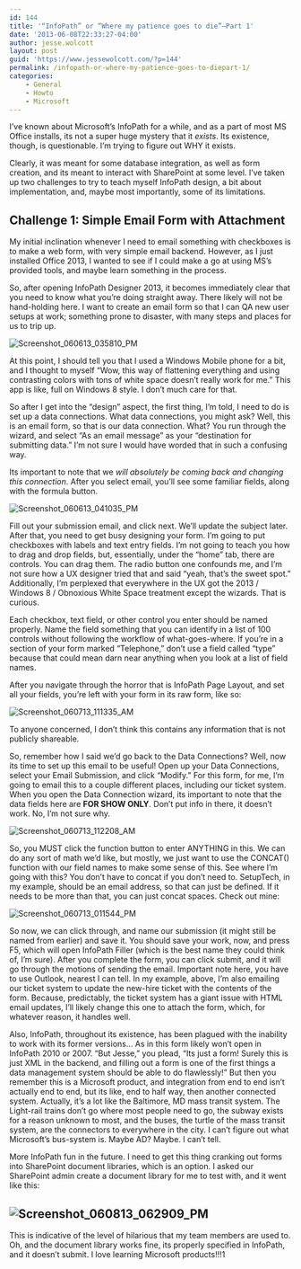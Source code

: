 ```yaml
---
id: 144
title: '“InfoPath” or “Where my patience goes to die”–Part 1'
date: '2013-06-08T22:33:27-04:00'
author: jesse.wolcott
layout: post
guid: 'https://www.jessewolcott.com/?p=144'
permalink: /infopath-or-where-my-patience-goes-to-diepart-1/
categories:
    - General
    - Howto
    - Microsoft
---
```


I’ve known about Microsoft’s InfoPath for a while, and as a part of most MS Office installs, its not a super huge mystery that it *exists*. Its existence, though, is questionable. I’m trying to figure out WHY it exists.

Clearly, it was meant for some database integration, as well as form creation, and its meant to interact with SharePoint at some level. I’ve taken up two challenges to try to teach myself InfoPath design, a bit about implementation, and, maybe most importantly, some of its limitations.

## Challenge 1: Simple Email Form with Attachment

My initial inclination whenever I need to email something with checkboxes is to make a web form, with very simple email backend. However, as I just installed Office 2013, I wanted to see if I could make a go at using MS’s provided tools, and maybe learn something in the process.

So, after opening InfoPath Designer 2013, it becomes immediately clear that you need to know what you’re doing straight away. There likely will not be hand-holding here. I want to create an email form so that I can QA new user setups at work; something prone to disaster, with many steps and places for us to trip up.

![Screenshot_060613_035810_PM](/assets/img/2013/06/Screenshot_060613_035810_PM.jpg)

At this point, I should tell you that I used a Windows Mobile phone for a bit, and I thought to myself “Wow, this way of flattening everything and using contrasting colors with tons of white space doesn’t really work for me.” This app is like, full on Windows 8 style. I don’t much care for that.

So after I get into the “design” aspect, the first thing, I’m told, I need to do is set up a data connections. What data connections, you might ask? Well, this is an email form, so that is our data connection. What? You run through the wizard, and select “As an email message” as your “destination for submitting data.” I’m not sure I would have worded that in such a confusing way.

Its important to note that we *will absolutely be coming back and changing this connection*. After you select email, you’ll see some familiar fields, along with the formula button.

![Screenshot_060613_041035_PM](/assets/img/2013/06/Screenshot_060613_041035_PM.jpg)

Fill out your submission email, and click next. We’ll update the subject later. After that, you need to get busy designing your form. I’m going to put checkboxes with labels and text entry fields. I’m not going to teach you how to drag and drop fields, but, essentially, under the “home” tab, there are controls. You can drag them. The radio button one confounds me, and I’m not sure how a UX designer tried that and said “yeah, that’s the sweet spot.” Additionally, I’m perplexed that everywhere in the UX got the 2013 / Windows 8 / Obnoxious White Space treatment except the wizards. That is curious.

Each checkbox, text field, or other control you enter should be named properly. Name the field something that you can identify in a list of 100 controls without following the workflow of what-goes-where. If you’re in a section of your form marked “Telephone,” don’t use a field called “type” because that could mean darn near anything when you look at a list of field names.

After you navigate through the horror that is InfoPath Page Layout, and set all your fields, you’re left with your form in its raw form, like so:

![Screenshot_060713_111335_AM](/assets/img/2013/06/Screenshot_060713_111335_AM.jpg)

To anyone concerned, I don’t think this contains any information that is not publicly shareable.

So, remember how I said we’d go back to the Data Connections? Well, now its time to set up this email to be useful! Open up your Data Connections, select your Email Submission, and click “Modify.” For this form, for me, I’m going to email this to a couple different places, including our ticket system. When you open the Data Connection wizard, its important to note that the data fields here are **FOR SHOW ONLY**. Don’t put info in there, it doesn’t work. No, I’m not sure why.

![Screenshot_060713_112208_AM](/assets/img/2013/06/Screenshot_060713_112208_AM.jpg)

So, you MUST click the function button to enter ANYTHING in this. We can do any sort of math we’d like, but mostly, we just want to use the CONCAT() function with our field names to make some sense of this. See where I’m going with this? You don’t have to concat if you don’t need to. SetupTech, in my example, should be an email address, so that can just be defined. If it needs to be more than that, you can just concat spaces. Check out mine:

![Screenshot_060713_011544_PM](/assets/img/2013/06/Screenshot_060713_011544_PM.jpg)

So now, we can click through, and name our submission (it might still be named from earlier) and save it. You should save your work, now, and press F5, which will open InfoPath Filler (which is the best name they could think of, I’m sure). After you complete the form, you can click submit, and it will go through the motions of sending the email. Important note here, you have to use Outlook, nearest I can tell. In my example, above, I’m also emailing our ticket system to update the new-hire ticket with the contents of the form. Because, predictably, the ticket system has a giant issue with HTML email updates, I’ll likely change this one to attach the form, which, for whatever reason, it handles well.

Also, InfoPath, throughout its existence, has been plagued with the inability to work with its former versions… As in this form likely won’t open in InfoPath 2010 or 2007. “But Jesse,” you plead, “Its just a form! Surely this is just XML in the backend, and filling out a form is one of the first things a data management system should be able to do flawlessly!” But then you remember this is a Microsoft product, and integration from end to end isn’t actually end to end, but its like, end to half way, then another connected system. Actually, it’s a lot like the Baltimore, MD mass transit system. The Light-rail trains don’t go where most people need to go, the subway exists for a reason unknown to most, and the buses, the turtle of the mass transit system, are the connectors to everywhere in the city. I can’t figure out what Microsoft’s bus-system is. Maybe AD? Maybe. I can’t tell.

More InfoPath fun in the future. I need to get this thing cranking out forms into SharePoint document libraries, which is an option. I asked our SharePoint admin create a document library for me to test with, and it went like this:

## ![Screenshot_060813_062909_PM](/assets/img/2013/06/Screenshot_060813_062909_PM.jpg)

This is indicative of the level of hilarious that my team members are used to. Oh, and the document library works fine, its properly specified in InfoPath, and it doesn’t submit. I love learning Microsoft products!!!1